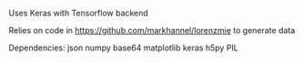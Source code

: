 Uses Keras with Tensorflow backend

Relies on code in https://github.com/markhannel/lorenzmie to generate data

Dependencies: json numpy base64 matplotlib keras h5py PIL
